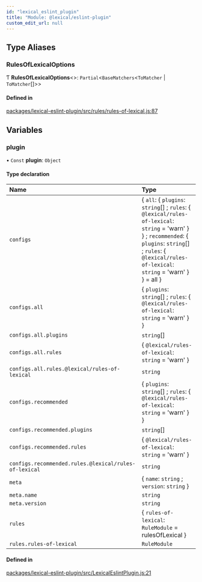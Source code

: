 ```yaml
---
id: "lexical_eslint_plugin"
title: "Module: @lexical/eslint-plugin"
custom_edit_url: null
---
```


## Type Aliases

### RulesOfLexicalOptions

Ƭ **RulesOfLexicalOptions**\<\>: `Partial`\<`BaseMatchers`\<`ToMatcher` \| `ToMatcher`[]\>\>

#### Defined in

[packages/lexical-eslint-plugin/src/rules/rules-of-lexical.js:87](https://github.com/QubitPi/lexical/tree/main/packages/lexical-eslint-plugin/src/rules/rules-of-lexical.js#L87)

## Variables

### plugin

• `Const` **plugin**: `Object`

#### Type declaration

| Name | Type |
| :------ | :------ |
| `configs` | \{ `all`: \{ `plugins`: `string`[] ; `rules`: \{ `@lexical/rules-of-lexical`: `string` = 'warn' }  } ; `recommended`: \{ `plugins`: `string`[] ; `rules`: \{ `@lexical/rules-of-lexical`: `string` = 'warn' }  } = all } |
| `configs.all` | \{ `plugins`: `string`[] ; `rules`: \{ `@lexical/rules-of-lexical`: `string` = 'warn' }  } |
| `configs.all.plugins` | `string`[] |
| `configs.all.rules` | \{ `@lexical/rules-of-lexical`: `string` = 'warn' } |
| `configs.all.rules.@lexical/rules-of-lexical` | `string` |
| `configs.recommended` | \{ `plugins`: `string`[] ; `rules`: \{ `@lexical/rules-of-lexical`: `string` = 'warn' }  } |
| `configs.recommended.plugins` | `string`[] |
| `configs.recommended.rules` | \{ `@lexical/rules-of-lexical`: `string` = 'warn' } |
| `configs.recommended.rules.@lexical/rules-of-lexical` | `string` |
| `meta` | \{ `name`: `string` ; `version`: `string`  } |
| `meta.name` | `string` |
| `meta.version` | `string` |
| `rules` | \{ `rules-of-lexical`: `RuleModule` = rulesOfLexical } |
| `rules.rules-of-lexical` | `RuleModule` |

#### Defined in

[packages/lexical-eslint-plugin/src/LexicalEslintPlugin.js:21](https://github.com/QubitPi/lexical/tree/main/packages/lexical-eslint-plugin/src/LexicalEslintPlugin.js#L21)
